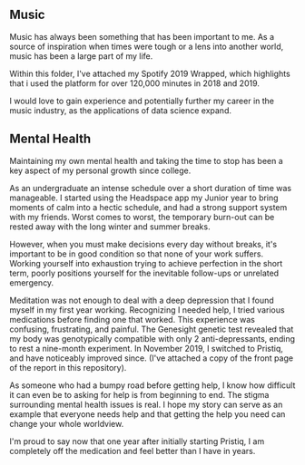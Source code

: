 ## Music

Music has always been something that has been important to me. As a source of inspiration when times were tough or a lens into another world, music has been a large part of my life.

Within this folder, I've attached my Spotify 2019 Wrapped, which highlights that i used the platform for over 120,000 minutes in 2018 and 2019. 

I would love to gain experience and potentially further my career in the music industry, as the applications of data science expand.

## Mental Health

Maintaining my own mental health and taking the time to stop has been a key aspect of my personal growth since college. 

As an undergraduate an intense schedule over a short duration of time was manageable. I started using the Headspace app my Junior year to bring moments of calm into a hectic schedule, and had a strong support system with my friends. Worst comes to worst, the temporary burn-out can be rested away with the long winter and summer breaks.

However, when you must make decisions every day without breaks, it's important to be in good condition so that none of your work suffers. Working yourself into exhaustion trying to achieve perfection in the short term, poorly positions yourself for the inevitable follow-ups or unrelated emergency.  

Meditation was not enough to deal with a deep depression that I found myself in my first year working. Recognizing I needed help, I tried various medications before finding one that worked. This experience was confusing, frustrating, and painful. The Genesight genetic test revealed that my body was genotypically compatible with only 2 anti-depressants, ending to rest a nine-month experiment. In November 2019, I switched to Pristiq, and have noticeably improved since. (I've attached a copy of the front page of the report in this repository).

As someone who had a bumpy road before getting help, I know how difficult it can even be to asking for help is from beginning to end. The stigma surrounding mental health issues is real. I hope my story can serve as an example that everyone needs help and that getting the help you need can change your whole worldview. 

I'm proud to say now that one year after initially starting Pristiq, I am completely off the medication and feel better than I have in years. 
